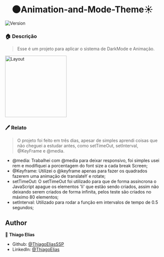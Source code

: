 <h1 align="center">🌑Animation-and-Mode-Theme☀</h1>
<p>
  <img alt="Version" src="https://img.shields.io/badge/version-0.3.0-blue.svg?cacheSeconds=2592000" />
</p>

### 🏠 **Descrição**
> Esse é um projeto para aplicar o sistema de DarkMode e Animação.

<p>
  <img alt="Layout" src="https://i.ibb.co/NSsXFcT/Whats-App-Video-2021-05-11-at-23-52-51.gif" style="width: 200px; height: auto;"/>
</p>

### 🖊 Relato
> O projeto foi feito em três dias, apesar de simples aprendi coisas que não cheguei a estudar antes, como setTimeOut, setInterval, @KeyFrame e @media.

- @media: Trabalhei com @media para deixar responsivo, foi simples usei rem e modifiquei a porcentagem do font size a cada break Screen;
- @Keyframe: Utilizei o @keyframe apenas para fazer os quadrados fazerem uma animação de translateY e rotate;
- setTimeOut: O setTimeOut foi utilizado para que de forma assíncrona o JavaScript apague os elementos 'li' que estão sendo criados, assim não deixando serem criados de forma infinita, pelos teste são criados no máximo 80 elementos;
- setInterval: Utilizado para rodar a função em intervalos de tempo de 0.5 segundos;

## Author

👤 **Thiago Elias**

* Github: [@ThiagoEliasSSP](https://github.com/ThiagoEliasSSP)
* LinkedIn: [@ThiagoElias](https://www.linkedin.com/in/ThiagoEliasSSP)
